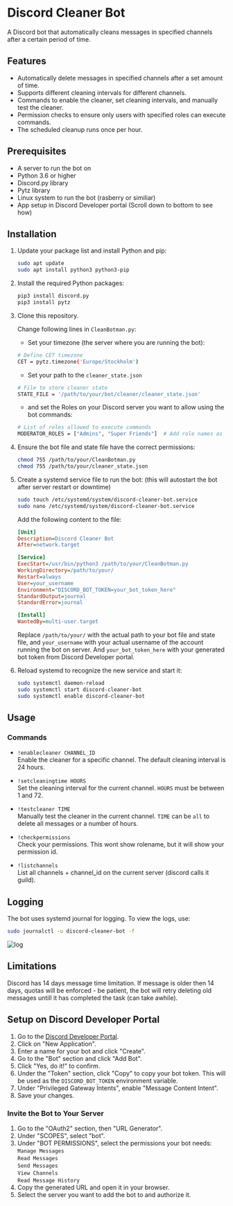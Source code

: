 # Discord Cleaner Bot

A Discord bot that automatically cleans messages in specified channels after a certain period of time.

## Features

- Automatically delete messages in specified channels after a set amount of time.
- Supports different cleaning intervals for different channels.
- Commands to enable the cleaner, set cleaning intervals, and manually test the cleaner.
- Permission checks to ensure only users with specified roles can execute commands.
- The scheduled cleanup runs once per hour.

## Prerequisites

- A server to run the bot on
- Python 3.6 or higher
- Discord.py library
- Pytz library
- Linux system to run the bot (rasberry or similiar)
- App setup in Discord Developer portal (Scroll down to bottom to see how)

## Installation

1. Update your package list and install Python and pip:
    ```sh
    sudo apt update
    sudo apt install python3 python3-pip
    ```

2. Install the required Python packages:
    ```sh
    pip3 install discord.py
    pip3 install pytz
    ```

3. Clone this repository.

   Change following lines in `CleanBotman.py`:

     - Set your timezone (the server where you are running the bot):
    ```sh
    # Define CET timezone
    CET = pytz.timezone('Europe/Stockholm')
    ```
    - Set your path to the `cleaner_state.json`
    ```sh
    # File to store cleaner state
    STATE_FILE = '/path/to/your/bot/cleaner/cleaner_state.json'
    ```
    - and set the Roles on your Discord server you want to allow using the bot commands:
    ```sh
    # List of roles allowed to execute commands
    MODERATOR_ROLES = ["Admins", "Super Friends"]  # Add role names as needed
    ```

4. Ensure the bot file and state file have the correct permissions:
    ```sh
    chmod 755 /path/to/your/CleanBotman.py
    chmod 755 /path/to/your/cleaner_state.json
    ```

5. Create a systemd service file to run the bot: (this will autostart the bot after server restart or downtime)

    ```sh
    sudo touch /etc/systemd/system/discord-cleaner-bot.service
    sudo nano /etc/systemd/system/discord-cleaner-bot.service
    ```

    Add the following content to the file:

    ```ini
    [Unit]
    Description=Discord Cleaner Bot
    After=network.target

    [Service]
    ExecStart=/usr/bin/python3 /path/to/your/CleanBotman.py
    WorkingDirectory=/path/to/your/
    Restart=always
    User=your_username
    Environment="DISCORD_BOT_TOKEN=your_bot_token_here"
    StandardOutput=journal
    StandardError=journal

    [Install]
    WantedBy=multi-user.target
    ```

    Replace `/path/to/your/` with the actual path to your bot file and state file, and `your_username` with your actual username of the account running the bot on server. And `your_bot_token_here` with your generated bot token from Discord Developer portal.

6. Reload systemd to recognize the new service and start it:
    ```sh
    sudo systemctl daemon-reload
    sudo systemctl start discord-cleaner-bot
    sudo systemctl enable discord-cleaner-bot
    ```

## Usage

### Commands

- `!enablecleaner CHANNEL_ID`  
  Enable the cleaner for a specific channel. The default cleaning interval is 24 hours.

- `!setcleaningtime HOURS`  
  Set the cleaning interval for the current channel. `HOURS` must be between 1 and 72.

- `!testcleaner TIME`  
  Manually test the cleaner in the current channel. `TIME` can be `all` to delete all messages or a number of hours.

- `!checkpermissions`  
  Check your permissions. This wont show rolename, but it will show your permission id.

- `!listchannels`  
  List all channels + channel_id on the current server (discord calls it guild).

## Logging

The bot uses systemd journal for logging. To view the logs, use:
```sh
sudo journalctl -u discord-cleaner-bot -f
```
![log](https://github.com/hitem/CleanBot/assets/8977898/7bd176cb-eaba-4bb1-b07c-1419157ce34c)

## Limitations
Discord has 14 days message time limitation. If message is older then 14 days, quotas will be enforced - be patient, the bot will retry deleting old messages untill it has completed the task (can take awhile).

## Setup on Discord Developer Portal

1. Go to the [Discord Developer Portal](https://discord.com/developers/applications).
2. Click on "New Application".
3. Enter a name for your bot and click "Create".
4. Go to the "Bot" section and click "Add Bot".
5. Click "Yes, do it!" to confirm.
6. Under the "Token" section, click "Copy" to copy your bot token. This will be used as the `DISCORD_BOT_TOKEN` environment variable.
7. Under "Privileged Gateway Intents", enable "Message Content Intent".
8. Save your changes.

### Invite the Bot to Your Server

1. Go to the "OAuth2" section, then "URL Generator".
2. Under "SCOPES", select "bot".
3. Under "BOT PERMISSIONS", select the permissions your bot needs:\
    `Manage Messages`\
    `Read Messages`\
    `Send Messages`\
    `View Channels`\
    `Read Message History`
4. Copy the generated URL and open it in your browser.
5. Select the server you want to add the bot to and authorize it.


